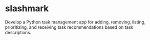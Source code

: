 # slashmark
Develop a Python task management app for adding, removing, listing, prioritizing, and receiving task recommendations based on task descriptions.
